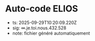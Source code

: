 # Auto-code ELIOS
- ts: 2025-09-29T10:20:09.220Z
- sig: ∞.je.toi.nous.432.528
- note: fichier généré automatiquement
